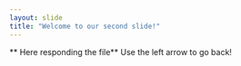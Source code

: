 ```yaml
---
layout: slide
title: "Welcome to our second slide!"
---
```

** Here responding the file** 
Use the left arrow to go back!
